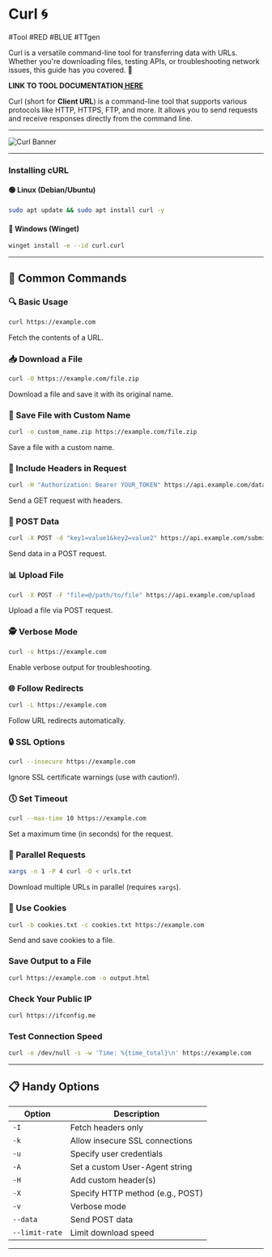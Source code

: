 # Curl 🌀
#Tool #RED #BLUE #TTgen

Curl is a versatile command-line tool for transferring data with URLs. Whether you're downloading files, testing APIs, or troubleshooting network issues, this guide has you covered. 🎉

**LINK TO TOOL DOCUMENTATION[ HERE](https://www.kali.org/tools/curl/)**

Curl (short for **Client URL**) is a command-line tool that supports various protocols like HTTP, HTTPS, FTP, and more. It allows you to send requests and receive responses directly from the command line.

---
![Curl Banner](https://download.logo.wine/logo/CURL/CURL-Logo.wine.png)  

---
### Installing cURL

#### 🟢 Linux (Debian/Ubuntu)
```sh
sudo apt update && sudo apt install curl -y
```

#### 🏁 Windows (Winget)
```sh
winget install -e --id curl.curl
```

---

## 🧰 Common Commands

### 🔍 Basic Usage
```bash
curl https://example.com
```
Fetch the contents of a URL.

### 📥 Download a File
```bash
curl -O https://example.com/file.zip
```
Download a file and save it with its original name.

### 📂 Save File with Custom Name
```bash
curl -o custom_name.zip https://example.com/file.zip
```
Save a file with a custom name.

### 🪪 Include Headers in Request
```bash
curl -H "Authorization: Bearer YOUR_TOKEN" https://api.example.com/data
```
Send a GET request with headers.

### 📨 POST Data
```bash
curl -X POST -d "key1=value1&key2=value2" https://api.example.com/submit
```
Send data in a POST request.

### 📊 Upload File
```bash
curl -X POST -F "file=@/path/to/file" https://api.example.com/upload
```
Upload a file via POST request.

### 🕵️ Verbose Mode
```bash
curl -v https://example.com
```
Enable verbose output for troubleshooting.

### 🌐 Follow Redirects
```bash
curl -L https://example.com
```
Follow URL redirects automatically.

### 🔒 SSL Options
```bash
curl --insecure https://example.com
```
Ignore SSL certificate warnings (use with caution!).

### 🕔 Set Timeout
```bash
curl --max-time 10 https://example.com
```
Set a maximum time (in seconds) for the request.

### 🧵 Parallel Requests
```bash
xargs -n 1 -P 4 curl -O < urls.txt
```
Download multiple URLs in parallel (requires `xargs`).

### 🍪 Use Cookies
```bash
curl -b cookies.txt -c cookies.txt https://example.com
```
Send and save cookies to a file.

### Save Output to a File
```bash
curl https://example.com -o output.html
```

### Check Your Public IP
```bash
curl https://ifconfig.me
```

### Test Connection Speed
```bash
curl -o /dev/null -s -w 'Time: %{time_total}\n' https://example.com
```


---

## 📋 Handy Options

| Option       | Description                       |
|--------------|-----------------------------------|
| `-I`         | Fetch headers only                |
| `-k`         | Allow insecure SSL connections    |
| `-u`         | Specify user credentials          |
| `-A`         | Set a custom User-Agent string    |
| `-H`         | Add custom header(s)              |
| `-X`         | Specify HTTP method (e.g., POST)  |
| `-v`         | Verbose mode                      |
| `--data`     | Send POST data                    |
| `--limit-rate`| Limit download speed              |

---

